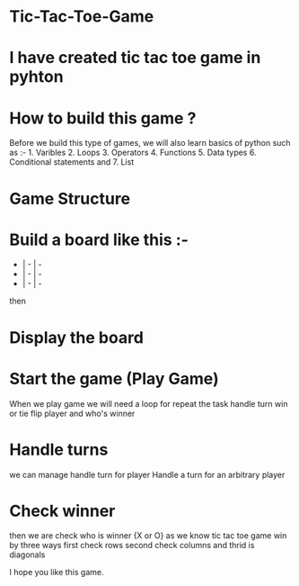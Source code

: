 # Tic-Tac-Toe-Game

# I have created tic tac toe game in pyhton 

# How to build this game ?
  Before we build this type of games, we will also learn basics of python
  such as :- 
            1. Varibles
            2. Loops
            3. Operators
            4. Functions
            5. Data types
            6. Conditional statements and
            7. List

# Game Structure
# Build a board like this :- 
- | - | -
- | - | -
- | - | - 

then

# Display the board

# Start the game (Play Game)
When we play game we will need a loop for repeat the task
    handle turn 
    win or tie
    flip player
  and who's winner

# Handle turns
we can manage handle turn for player
Handle a turn for an arbitrary player

# Check winner
then we are check who is winner {X or O}
as we know tic tac toe game win by three ways
first check rows
second check columns 
and thrid is diagonals



I hope you like this game.
